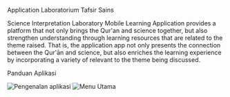 Application Laboratorium Tafsir Sains

Science Interpretation Laboratory Mobile Learning Application
provides a platform that not only
brings the Qur'an and science together, but also
strengthen understanding through learning resources
that are related to the theme raised. That is, the application
app not only presents the connection between the Qur'ān
and science, but also enriches the
learning experience by incorporating a variety of
relevant to the theme being discussed.

Panduan Aplikasi 

![Pengenalan aplikasi](https://github.com/Haidarbagir30/Tafsirsainsapp/assets/77045915/0eb2b05c-ceaa-438b-ae0f-ecdb81fe74f0)  ![Menu Utama](https://github.com/Haidarbagir30/Tafsirsainsapp/assets/77045915/afe22159-7939-43a0-9a20-cd28c3b31748)

